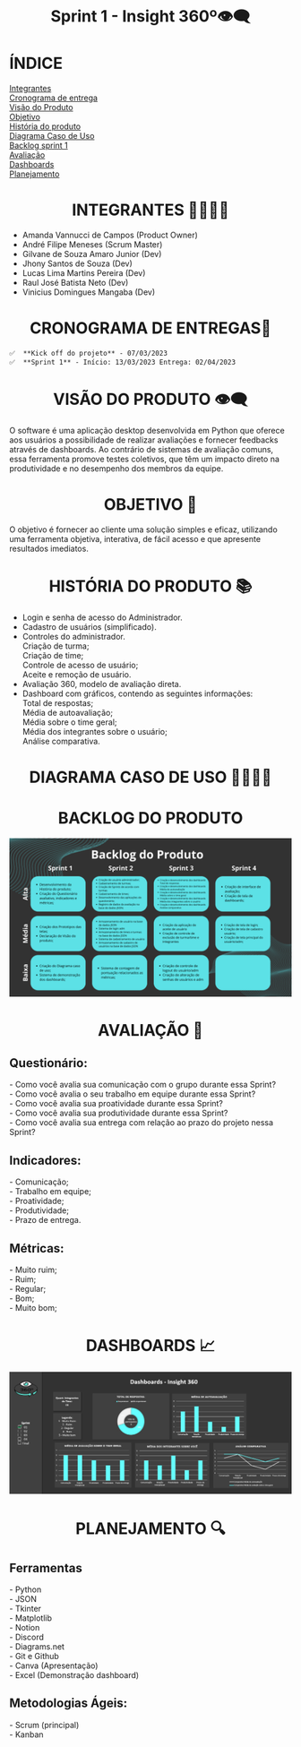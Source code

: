 # <h1 align="center">Sprint 1 - Insight 360º👁️‍🗨️</h1>

# ÍNDICE
[Integrantes](#INTEGRANTES) <br>
[Cronograma de entrega](#CRONOGRAMA-DE-ENTREGAS) <br>
[Visão do Produto](#VISÃO-DO-PRODUTO) <br>
[Objetivo](#OBJETIVO) <br>
[História do produto](#HISTÓRIA-DO-PRODUTO) <br>
[Diagrama Caso de Uso](#DIAGRAMA-CASO-DE-USO) <br>
[Backlog sprint 1](#BACKLOG-DO-PRODUTO) <br>
[Avaliação](#AVALIAÇÃO) <br>
[Dashboards](#DASHBOARDS) <br>
[Planejamento](#PLANEJAMENTO) <br>

# <h1 align="center">INTEGRANTES 👨‍💻👩‍💻</h1>
- Amanda Vannucci de Campos (Product Owner)
- André Filipe Meneses (Scrum Master)
- Gilvane de Souza Amaro Junior (Dev)
- Jhony Santos de Souza (Dev)
- Lucas Lima Martins Pereira (Dev)
- Raul José Batista Neto (Dev)
- Vinicius Domingues Mangaba (Dev)

# <h1 align="center">CRONOGRAMA DE ENTREGAS📆</h1>
    ✅  **Kick off do projeto** - 07/03/2023 
    ✅  **Sprint 1** - Início: 13/03/2023 Entrega: 02/04/2023
    
# <h1 align="center">VISÃO DO PRODUTO 👁️‍🗨️</h1>
<p>O software é uma aplicação desktop desenvolvida em Python que oferece aos usuários a possibilidade de realizar avaliações e fornecer feedbacks através de dashboards. Ao contrário de sistemas de avaliação comuns, essa ferramenta promove testes coletivos, que têm um impacto direto na produtividade e no desempenho dos membros da equipe.</p>

# <h1 align="center">OBJETIVO 🎯</h1>
<p>O objetivo é fornecer ao cliente uma solução simples e eficaz, utilizando uma ferramenta objetiva, interativa, de fácil acesso e que apresente resultados imediatos.</p>

# <h1 align="center">HISTÓRIA DO PRODUTO 📚</h1>
- Login e senha de acesso do Administrador.<br>
- Cadastro de usuários (simplificado).<br>
- Controles do administrador.<br>
     Criação de turma;<br>
     Criação de time;<br>
     Controle de acesso de usuário;<br>
     Aceite e remoção de usuário.<br>
- Avaliação 360, modelo de avaliação direta.<br>
- Dashboard com gráficos, contendo as seguintes informações:<br>
     Total de respostas;<br>
     Média de autoavaliação;<br>
     Média sobre o time geral;<br>
     Média dos integrantes sobre o usuário;<br>
     Análise comparativa.<br>

# <h1 align="center">DIAGRAMA CASO DE USO 🧍‍♀️🧍‍♂️</h1>

# <h1 align="center">BACKLOG DO PRODUTO</h1>
![](Backlog.png)
# <h1 align="center">AVALIAÇÃO 📜</h1>
<h2>Questionário: </h2>
- Como você avalia sua comunicação com o grupo durante essa Sprint?<br>
- Como você avalia o seu trabalho em equipe durante essa Sprint?<br>
- Como você avalia sua proatividade durante essa Sprint?<br>
- Como você avalia sua produtividade durante essa Sprint?<br>
- Como você avalia sua entrega com relação ao prazo do projeto nessa Sprint?<br>
  <h2>Indicadores: </h2>
- Comunicação;<br> 
- Trabalho em equipe;<br> 
- Proatividade;<br> 
- Produtividade; <br>
- Prazo de entrega.<br>
  <h2>Métricas: </h2>
- Muito ruim;<br>
- Ruim;<br>
- Regular;<br>
- Bom;<br>
- Muito bom;<br>
  
# <h1 align="center">DASHBOARDS 📈</h1>
  <img src="https://raw.githubusercontent.com/AndreMeneses0103/API_1_SEMESTRE/main/dashboards.jpeg" alt="Imagem da Dashboard">


# <h1 align="center">PLANEJAMENTO 🔍</h1>
  <h2>Ferramentas</h2>
- Python<br>
- JSON<br>
- Tkinter<br>
- Matplotlib<br>
- Notion<br>
- Discord<br>
- Diagrams.net<br>
- Git e Github<br>
- Canva (Apresentação)<br>
- Excel (Demonstração dashboard)<br>

<h2>Metodologias Ágeis: </h2>
- Scrum (principal)<br>
- Kanban<br>



